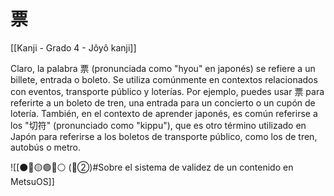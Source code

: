 # 票

[[Kanji - Grado 4 - Jôyô kanji]]

Claro, la palabra 票 (pronunciada como "hyou" en japonés) se refiere a un billete, entrada o boleto. Se utiliza comúnmente en contextos relacionados con eventos, transporte público y loterías. Por ejemplo, puedes usar 票 para referirte a un boleto de tren, una entrada para un concierto o un cupón de lotería. También, en el contexto de aprender japonés, es común referirse a los "切符" (pronunciado como "kippu"), que es otro término utilizado en Japón para referirse a los boletos de transporte público, como los de tren, autobús o metro.


![[⚫🔴🟡🟢🔵⚪ (🔴②)#Sobre el sistema de validez de un contenido en MetsuOS]]